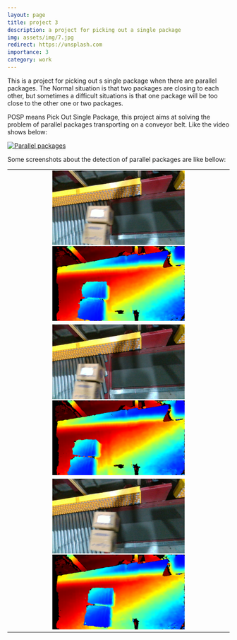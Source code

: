 ```yaml
---
layout: page
title: project 3
description: a project for picking out a single package
img: assets/img/7.jpg
redirect: https://unsplash.com
importance: 3
category: work
---
```


This is a project for picking out s single package when there are parallel packages. The Normal situation is that two packages are closing to each other, but sometimes a difficult situations is that one package will be too close to the other one or two packages.

POSP means Pick Out Single Package, this project aims at solving the problem of parallel packages transporting on a conveyor belt. Like the video shows below:

[![Parallel packages](https://res.cloudinary.com/marcomontalbano/image/upload/v1722966674/video_to_markdown/images/youtube--vM1hwYmYbvQ-c05b58ac6eb4c4700831b2b3070cd403.jpg)](https://youtu.be/vM1hwYmYbvQ "Parallel packages")


Some screenshots about the detection of parallel packages are like bellow:  

<table  align="center">
    <tr>
    <td ><center>
        <img src="assets/img/0001_Color.png" title="parallel packages color" width="300" /><img src="assets/img/0001_Depth.png"  title="parallel packages depth" width="300"/>
    </td ></center>
    </tr>
    <tr>
    <td ><center class="half">
    <img src="assets/img/0002_Color.png" width="300"><img src="assets/img/0002_Depth.png" width="300">
    </td ></center>
    </tr>
    <td ><center class="half">
    <img src="assets/img/0003_Color.png" width="300"><img src="assets/img/0003_Depth.png" width="300">
    </td ></center>
    </tr>
</table>

